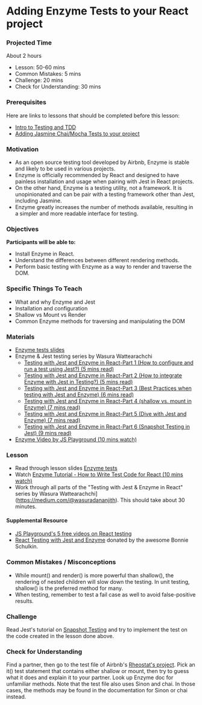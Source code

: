 # Adding Enzyme Tests to your React project

### Projected Time
About 2 hours

- Lesson: 50-60 mins
- Common Mistakes: 5 mins
- Challenge: 20 mins
- Check for Understanding: 30 mins

### Prerequisites

Here are links to lessons that should be completed before this lesson:

- [Intro to Testing and TDD](testing-and-tdd.md)
- [Adding Jasmine Chai/Mocha Tests to your project](jasmine-testing.md)

### Motivation

- As an open source testing tool developed by Airbnb, Enzyme is stable and likely to be used in various projects.
- Enzyme is officially recommended by React and designed to have painless installation and usage when pairing with Jest in React projects.
- On the other hand, Enzyme is a testing utility, not a framework. It is unopinionated and can be pair with a testing framework other than Jest, including Jasmine.
- Enzyme greatly increases the number of methods available, resulting in a simpler and more readable interface for testing.

### Objectives

**Participants will be able to:**

- Install Enzyme in React.
- Understand the differences between different rendering methods.
- Perform basic testing with Enzyme as a way to render and traverse the DOM.

### Specific Things To Teach

- What and why Enzyme and Jest
- Installation and configuration
- Shallow vs Mount vs Render
- Common Enzyme methods for traversing and manipulating the DOM

### Materials
- [Enzyme tests slides](https://docs.google.com/presentation/d/1plJI0Sdx4WiXfSWLHiTVyYxvXaMsa0_HVUGtwpgByEE/edit?usp=sharing)
- Enzyme & Jest testing series by Wasura Wattearachchi
    - [Testing with Jest and Enzyme in React-Part 1 (How to configure and run a test using Jest?) (5 mins read)](https://blog.usejournal.com/testing-with-jest-and-enzyme-in-react-part-1-162ce7466128)
    - [Testing with Jest and Enzyme in React-Part 2 (How to integrate Enzyme with Jest in Testing?) (5 mins read)](https://blog.usejournal.com/testing-with-jest-and-enzyme-in-react-part-2-how-to-integrate-enzyme-with-jest-in-testing-b88917787285)
    - [Testing with Jest and Enzyme in React-Part 3 (Best Practices when testing with Jest and Enzyme) (6 mins read)](https://blog.usejournal.com/testing-with-jest-and-enzyme-in-react-part-3-best-practices-when-testing-with-jest-and-enzyme-ae3fe0c39d06)
    - [Testing with Jest and Enzyme in React-Part 4 (shallow vs. mount in Enzyme) (7 mins read)](https://blog.usejournal.com/testing-with-jest-and-enzyme-in-react-part-4-shallow-vs-mount-in-enzyme-d60cad73f85c)
    - [Testing with Jest and Enzyme in React-Part 5 (Dive with Jest and Enzyme) (7 mins read)](https://blog.usejournal.com/testing-with-jest-and-enzyme-in-react-part-5-dive-with-jest-and-enzyme-85a0d681d173)
    - [Testing with Jest and Enzyme in React-Part 6 (Snapshot Testing in Jest) (9 mins read)](https://blog.usejournal.com/testing-with-jest-and-enzyme-in-react-part-6-snapshot-testing-in-jest-72fb0ce91c5a)
- [Enzyme Video by JS Playground (10 mins watch)](https://www.youtube.com/watch?v=nvL2ha0XUYo)

### Lesson
- Read through lesson slides [Enzyme tests](https://docs.google.com/presentation/d/1plJI0Sdx4WiXfSWLHiTVyYxvXaMsa0_HVUGtwpgByEE/edit?usp=sharing)
- Watch  [Enzyme Tutorial - How to Write Test Code for React (10 mins watch)](https://www.youtube.com/watch?v=nvL2ha0XUYo)
- Work through all parts of the "Testing with Jest & Enzyme in React" series by Wasura Wattearachchi](https://medium.com/@wasuradananjith). This should take about 30 minutes.

#### Supplemental Resource
- [JS Playground's 5 free videos on React testing](https://www.youtube.com/watch?v=aSQ8v9JH5C8&list=PLGDf0elkI13EfDa45q-q1YpAIMBl5mjab)
- [React Testing with Jest and Enzyme](https://www.udemy.com/react-testing-with-jest-and-enzyme/) donated by the awesome Bonnie Schulkin.

### Common Mistakes / Misconceptions

- While mount() and render() is more powerful than shallow(), the rendering of nested children will slow down the testing. In unit testing, shallow() is the preferred method for many.
- When testing, remember to test a fail case as well to avoid false-positive results.

### Challenge

Read Jest's tutorial on [Snapshot Testing](https://jestjs.io/docs/en/tutorial-react#snapshot-testing) and try to implement the test on the code created in the lesson done above.

### Check for Understanding

Find a partner, then go to the test file of Airbnb's [Rheostat's project](https://github.com/airbnb/rheostat/blob/master/test/slider-test.jsx). Pick an it() test statement that contains either shallow or mount, then try to guess what it does and explain it to your partner. Look up Enzyme doc for unfamiliar methods. Note that the test file also uses Sinon and chai. In those cases, the methods may be found in the documentation for Sinon or chai instead.
